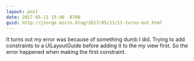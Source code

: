 ```yaml
---
layout: post
date: 2017-05-11 15:40 -0700
guid: http://jsorge.micro.blog/2017/05/11/it-turns-out.html
---
```

It turns out my error was because of something dumb I did. Trying to add constraints to a UILayoutGuide before adding it to the my view first. So the error happened when making the first constraint.
